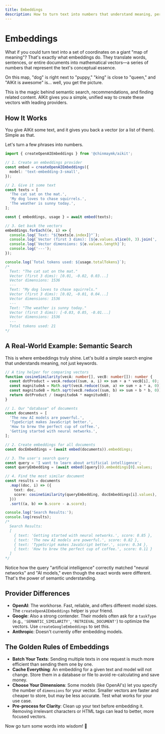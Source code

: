 ```yaml
---
title: Embeddings
description: How to turn text into numbers that understand meaning, perfect for semantic search and recommendations.
---
```


# Embeddings

What if you could turn text into a set of coordinates on a giant "map of meaning"? That's exactly what embeddings do. They translate words, sentences, or entire documents into mathematical vectors—a series of numbers that represent the text's conceptual essence.

On this map, "dog" is right next to "puppy," "king" is close to "queen," and "AIKit is awesome" is... well, you get the picture.

This is the magic behind semantic search, recommendations, and finding related content. AIKit gives you a simple, unified way to create these vectors with leading providers.

## How It Works

You give AIKit some text, and it gives you back a vector (or a list of them). Simple as that.

Let's turn a few phrases into numbers.

```typescript
import { createOpenAIEmbeddings } from '@chinmaymk/aikit';

// 1. Create an embeddings provider
const embed = createOpenAIEmbeddings({
  model: 'text-embedding-3-small',
});

// 2. Give it some text
const texts = [
  'The cat sat on the mat.',
  'My dog loves to chase squirrels.',
  'The weather is sunny today.',
];

const { embeddings, usage } = await embed(texts);

// 3. Get back the vectors
embeddings.forEach((e, i) => {
  console.log(`Text: "${texts[e.index]}"`);
  console.log(`Vector (first 3 dims): [${e.values.slice(0, 3).join(', ')}...]`);
  console.log(`Vector dimensions: ${e.values.length}`);
  console.log('---');
});

console.log(`Total tokens used: ${usage.totalTokens}`);
/*
  Text: "The cat sat on the mat."
  Vector (first 3 dims): [0.01, -0.02, 0.03...]
  Vector dimensions: 1536
  ---
  Text: "My dog loves to chase squirrels."
  Vector (first 3 dims): [0.02, -0.01, 0.04...]
  Vector dimensions: 1536
  ---
  Text: "The weather is sunny today."
  Vector (first 3 dims): [-0.03, 0.05, -0.01...]
  Vector dimensions: 1536
  ---
  Total tokens used: 21
*/
```

## A Real-World Example: Semantic Search

This is where embeddings truly shine. Let's build a simple search engine that understands meaning, not just keywords.

```typescript
// A tiny helper for comparing vectors
function cosineSimilarity(vecA: number[], vecB: number[]): number {
  const dotProduct = vecA.reduce((sum, a, i) => sum + a * vecB[i], 0);
  const magnitudeA = Math.sqrt(vecA.reduce((sum, a) => sum + a * a, 0));
  const magnitudeB = Math.sqrt(vecB.reduce((sum, b) => sum + b * b, 0));
  return dotProduct / (magnitudeA * magnitudeB);
}

// 1. Our "database" of documents
const documents = [
  'The new AI models are powerful.',
  'TypeScript makes JavaScript better.',
  'How to brew the perfect cup of coffee.',
  'Getting started with neural networks.',
];

// 2. Create embeddings for all documents
const docEmbeddings = (await embed(documents)).embeddings;

// 3. The user's search query
const query = 'I want to learn about artificial intelligence';
const queryEmbedding = (await embed([query])).embeddings[0].values;

// 4. Find the most similar document
const results = documents
  .map((doc, i) => ({
    text: doc,
    score: cosineSimilarity(queryEmbedding, docEmbeddings[i].values),
  }))
  .sort((a, b) => b.score - a.score);

console.log('Search Results:');
console.log(results);
/*
  Search Results:
  [
    { text: 'Getting started with neural networks.', score: 0.85 },
    { text: 'The new AI models are powerful.', score: 0.82 },
    { text: 'TypeScript makes JavaScript better.', score: 0.34 },
    { text: 'How to brew the perfect cup of coffee.', score: 0.11 }
  ]
*/
```

Notice how the query "artificial intelligence" correctly matched "neural networks" and "AI models," even though the exact words were different. That's the power of semantic understanding.

## Provider Differences

- **OpenAI**: The workhorse. Fast, reliable, and offers different model sizes. The `createOpenAIEmbeddings` helper is your friend.
- **Google**: Also a strong contender. Their models often ask for a `taskType` (e.g., `'SEMANTIC_SIMILARITY'`, `'RETRIEVAL_DOCUMENT'`) to optimize the vectors. Use `createGoogleEmbeddings` to set this.
- **Anthropic**: Doesn't currently offer embedding models.

## The Golden Rules of Embeddings

- **Batch Your Texts**: Sending multiple texts in one request is much more efficient than sending them one by one.
- **Cache Everything**: An embedding for a given text and model will not change. Store them in a database or file to avoid re-calculating and save money.
- **Choose Your Dimensions**: Some models (like OpenAI's) let you specify the number of `dimensions` for your vector. Smaller vectors are faster and cheaper to store, but may be less accurate. Test what works for your use case.
- **Pre-process for Clarity**: Clean up your text before embedding it. Removing irrelevant characters or HTML tags can lead to better, more focused vectors.

Now go turn some words into wisdom! 🚀
